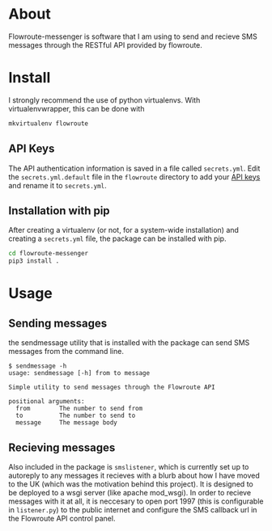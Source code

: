 # About
Flowroute-messenger is software that I am using to send and recieve SMS messages through the RESTful API provided by flowroute. 

# Install

I strongly recommend the use of python virtualenvs. With virtualenvwrapper, this can be done with

~~~~ sh
mkvirtualenv flowroute
~~~~


## API Keys
The API authentication information is saved in a file called `secrets.yml`. Edit the `secrets.yml.default` file in the `flowroute` directory to add your [API keys](https://manage.flowroute.com/accounts/preferences/api/) and rename it to `secrets.yml`.

## Installation with pip
After creating a virtualenv (or not, for a system-wide installation) and creating a `secrets.yml` file, the package can be installed with pip. 

~~~~~ sh
cd flowroute-messenger
pip3 install .  
~~~~~

# Usage

## Sending messages

the sendmessage utility that is installed with the package can send SMS messages from the command line. 

~~~~
$ sendmessage -h 
usage: sendmessage [-h] from to message

Simple utility to send messages through the Flowroute API

positional arguments:
  from        The number to send from
  to          The number to send to
  message     The message body
~~~~

## Recieving messages

Also included in the package is `smslistener`, which is currently set up to autoreply to any messages it recieves with a blurb about how I have moved to the UK (which was the motivation behind this project). It is designed to be deployed to a wsgi server (like apache mod\_wsgi). In order to recieve messages with it at all, it is neccesary to open port 1997 (this is configurable in `listener.py`) to the public internet and configure the SMS callback url in the Flowroute API control panel. 
